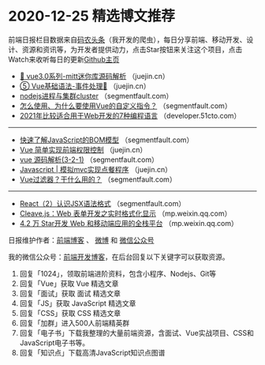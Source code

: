 # 2020-12-25 精选博文推荐

前端日报栏目数据来自[码农头条](https://toutiao.qdkfweb.cn/)（我开发的爬虫），每日分享前端、移动开发、设计、资源和资讯等，为开发者提供动力，点击Star按钮来关注这个项目，点击Watch来收听每日的更新[Github主页](https://github.com/kujian/frontendDaily)
* [🍖 vue3.0系列-mitt迷你库源码解析](https://juejin.cn/post/6909719337146253319) （juejin.cn）
* [⑤ Vue基础语法-事件处理🤞](https://juejin.cn/post/6909763442169610248) （juejin.cn）
* [nodejs进程与集群cluster](https://segmentfault.com/a/1190000038643256) （segmentfault.com）
* [怎么使用、为什么要使用Vue的自定义指令？](https://segmentfault.com/a/1190000038637775) （segmentfault.com）
* [2021年比较适合用于Web开发的7种编程语言](https://developer.51cto.com/art/202012/636879.htm) （developer.51cto.com）

***
* [快速了解JavaScript的BOM模型](https://segmentfault.com/a/1190000038641426) （segmentfault.com）
* [Vue 简单实现前端权限控制](https://juejin.cn/post/6909739109359550471) （juejin.cn）
* [vue 源码解析(3-2-1)](https://segmentfault.com/a/1190000038639417) （segmentfault.com）
* [Javascript | 模拟mvc实现点餐程序](https://juejin.cn/post/6909736722007867400) （juejin.cn）
* [Vue过滤器？干什么用的？](https://segmentfault.com/a/1190000038639200) （segmentfault.com）

***
* [React（2）认识JSX语法格式](https://segmentfault.com/a/1190000038633483) （segmentfault.com）
* [Cleave.js：Web 表单开发之实时格式化显示](https://mp.weixin.qq.com/s/CFm1h5yHYWrXVtvPxe11VA) （mp.weixin.qq.com）
* [4.2 万 Star开发 Web 和移动端应用的全栈平台](https://mp.weixin.qq.com/s/qF_XvEh3UUpEmniJMmzgTQ) （mp.weixin.qq.com）

日报维护作者：[前端博客](https://qdkfweb.cn/) 、 [微博](http://weibo.com/kujian) 和 [微信公众号](https://open.weixin.qq.com/qr/code?username=caibaojian_com)

我的微信公众号：[前端开发博客](https://open.weixin.qq.com/qr/code?username=caibaojian_com)，在后台回复以下关键字可以获取资源。

1. 回复「1024」，领取前端进阶资料，包含小程序、Nodejs、Git等
2. 回复「Vue」获取 Vue 精选文章
3. 回复「面试」获取 面试 精选文章
4. 回复「JS」获取 JavaScript 精选文章
5. 回复「CSS」获取 CSS 精选文章
6. 回复「加群」进入500人前端精英群
7. 回复「电子书」下载我整理的大量前端资源，含面试、Vue实战项目、CSS和JavaScript电子书等。
8. 回复「知识点」下载高清JavaScript知识点图谱